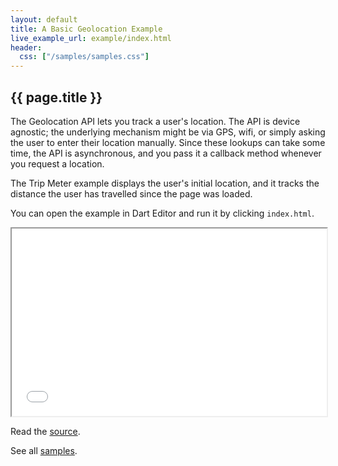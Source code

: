 ```yaml
---
layout: default
title: A Basic Geolocation Example
live_example_url: example/index.html
header:
  css: ["/samples/samples.css"]
---
```


## {{ page.title }}

The Geolocation API lets you track a user's location. The API is
device agnostic; the underlying mechanism might be via GPS,
wifi, or simply asking the user to enter their location manually. Since
these lookups can take some time, the API is asynchronous, and you
pass it a callback method whenever you request a location.

The Trip Meter example displays the user's initial location, and it
tracks the distance the user has travelled since the page was loaded.

You can open the example in Dart Editor and run it by clicking `index.html`.

<iframe class="running-app-frame"
        style="height:300px;width:100%;"
        src="{{page.live_example_url}}">
</iframe>

Read the
[source](https://github.com/dart-lang/dart-samples/tree/master/html5/web/geolocation/trip_meter).

See all [samples](/samples/).
